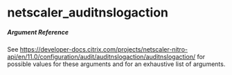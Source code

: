 # netscaler_auditnslogaction

##### Argument Reference

See https://developer-docs.citrix.com/projects/netscaler-nitro-api/en/11.0/configuration/audit/auditnslogaction/auditnslogaction/ for possible values for these arguments and for an exhaustive list of arguments.



